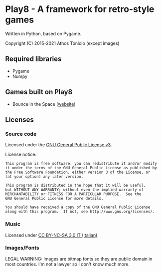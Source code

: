 # Play8 - A framework for retro-style games

Written in Python, based on Pygame.

Copyright (C) 2015-2021 Athos Toniolo (except images)

## Required libraries

* Pygame
* Numpy

## Games built on Play8

* Bounce in the Space ([website](http://athosweb.altervista.org/pages/games.html))

## Licenses

### Source code

Licensed under the [GNU General Public License v3](https://www.gnu.org/licenses/gpl-3.0.en.html).

License notice:

    This program is free software: you can redistribute it and/or modify
    it under the terms of the GNU General Public License as published by
    the Free Software Foundation, either version 3 of the License, or
    (at your option) any later version.

    This program is distributed in the hope that it will be useful,
    but WITHOUT ANY WARRANTY; without even the implied warranty of
    MERCHANTABILITY or FITNESS FOR A PARTICULAR PURPOSE.  See the
    GNU General Public License for more details.

    You should have received a copy of the GNU General Public License
    along with this program.  If not, see http://www.gnu.org/licenses/.

### Music

Licensed under [CC BY-NC-SA 3.0 IT (Italian)](https://creativecommons.org/licenses/by-nc-sa/3.0/it/deed.it)

### Images/Fonts

LEGAL WARNING: Images are bitmap fonts so they are public domain in most countries. I'm not a lawyer so I don't know much more.
